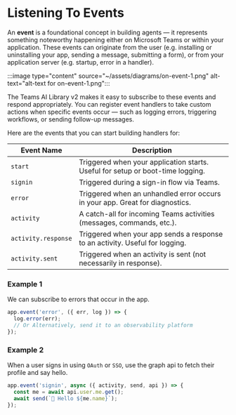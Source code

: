 # Listening To Events

An **event** is a foundational concept in building agents — it represents something noteworthy happening either on Microsoft Teams or within your application. These events can originate from the user (e.g. installing or uninstalling your app, sending a message, submitting a form), or from your application server (e.g. startup, error in a handler).

:::image type="content" source="~/assets/diagrams/on-event-1.png" alt-text="alt-text for on-event-1.png":::

The Teams AI Library v2 makes it easy to subscribe to these events and respond appropriately. You can register event handlers to take custom actions when specific events occur — such as logging errors, triggering workflows, or sending follow-up messages.

Here are the events that you can start building handlers for:

| **Event Name**      | **Description**                                                                |
| ------------------- | ------------------------------------------------------------------------------ |
| `start`             | Triggered when your application starts. Useful for setup or boot-time logging. |
| `signin`            | Triggered during a sign-in flow via Teams.                                     |
| `error`             | Triggered when an unhandled error occurs in your app. Great for diagnostics.   |
| `activity`          | A catch-all for incoming Teams activities (messages, commands, etc.).          |
| `activity.response` | Triggered when your app sends a response to an activity. Useful for logging.   |
| `activity.sent`     | Triggered when an activity is sent (not necessarily in response).              |

### Example 1

We can subscribe to errors that occur in the app.

```typescript
app.event('error', ({ err, log }) => {
  log.error(err);
  // Or Alternatively, send it to an observability platform
});
```

### Example 2

When a user signs in using `OAuth` or `SSO`, use the graph api to fetch their profile and say hello.

```typescript
app.event('signin', async ({ activity, send, api }) => {
  const me = await api.user.me.get();
  await send(`👋 Hello ${me.name}`);
});
```